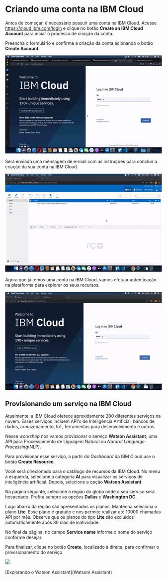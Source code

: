 # Criando uma conta na IBM Cloud

Antes de começar, é necessário possuir uma conta na IBM Cloud. Acesse https://cloud.ibm.com/login e clique no botão **Create an IBM Cloud Account** para inciar o processo de criação da conta.

Preencha o formulário e confirme a criação da conta acionando o botão **Create Account**.

![](CreatinganewIBMCloudaccount.gif)

Será enviada uma mensagem de e-mail com as instruções para concluir a criação da sua conta na IBM Cloud.

![](Confirmaccountcreation.gif)

Agora que já temos uma conta na IBM Cloud, vamos efetuar autenticação na plataforma para explorar os seus recursos.

![](IBMCloudfirstlogin.gif)

## Provisionando um serviço na IBM Cloud

Atualmente, a IBM Cloud oferece aproxidamente 200 diferentes serviços na nuvem. Esses serviços incluem API's de Inteligência Artificial, bancos de dados, armazenamento, IoT, ferramentas para desenvolvimento e outros.

Nesse *workshop* nós vamos provisionar o serviço **Watson Assistant**, uma API para Processamento de Liguagem Natural ou *Natural Language Processing*(NLP).

Para provisionar esse serviço, a partir do *Dashboard* da IBM Cloud use o botão **Create Resource**.

Você será direcionado para o catálogo de recursos da IBM Cloud. No menu à esquerda, selecione a categoria **AI** para visualizar os serviços de inteligência artificial. Depois, selecione a opção **Watson Assistant**.

Na página seguinte, selecione a região do globo onde o seu serviço será hospedado. Prefira sempre as opções **Dallas** e **Washington DC**.

Logo abaixo da região são apresentados os planos. Mantenha seleciona o plano **Lite**. Esse plano é gratuíto e nos permite realizar até 10000 chamadas API por mês. Observe que os planos do tipo **Lite** são excluídos automaticamente após 30 dias de inatividade.

No final da página, no campo **Service name** informe o nome do serviço conforme desejar.

Para finalizar, clique no botão **Create**, localizado à direita, para confirmar o provisionamento do serviço.

![](ProvisioningWatsonAssistant.gif)

[Explorando o Watson Assistant](Watson\ Assistant)